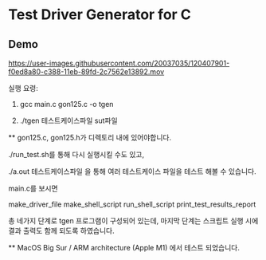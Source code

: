 # Test Driver Generator for C
## Demo
https://user-images.githubusercontent.com/20037035/120407901-f0ed8a80-c388-11eb-89fd-2c7562e13892.mov

실행 요령:

1) gcc main.c gon125.c -o tgen

2) ./tgen 테스트케이스파일 sut파일

** gon125.c, gon125.h가 디렉토리 내에 있어야합니다. 

./run_test.sh를 통해 다시 실행시킬 수도 있고,

./a.out 테스트케이스파일 을 통해 여러 테스트케이스 파일을 테스트 해볼 수 있습니다.

main.c를 보시면 

 make_driver_file
 make_shell_script
 run_shell_script
 print_test_results_report

총 네가지 단계로 tgen 프로그램이 구성되어 있는데, 마지막 단계는 스크립트 실행 시에 결과 출력도 함께 되도록 하였습니다.

** MacOS Big Sur / ARM architecture (Apple M1) 에서 테스트 되었습니다.

